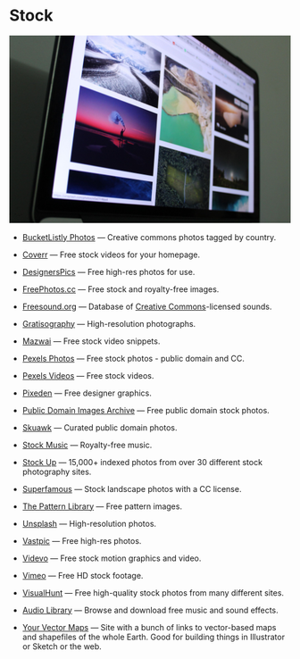 # Stock

![stock](../../images/stock.jpg)

- [BucketListly Photos](https://photos.bucketlistly.com) — Creative commons photos tagged by country.

- [Coverr](https://coverr.co) — Free stock videos for your homepage.

- [DesignersPics](http://www.designerspics.com) — Free high-res photos for use.

- [FreePhotos.cc](https://freephotos.cc) — Free stock and royalty-free images.

- [Freesound.org](https://www.freesound.org) — Database of [Creative Commons](https://creativecommons.org)-licensed sounds.

- [Gratisography](https://www.gratisography.com) — High-resolution photographs.

- [Mazwai](http://mazwai.com) — Free stock video snippets.

- [Pexels Photos](https://www.pexels.com) — Free stock photos - public domain and CC.

- [Pexels Videos](https://videos.pexels.com) — Free stock videos.

- [Pixeden](https://www.pixeden.com/free-graphics) — Free designer graphics.

- [Public Domain Images Archive](http://publicdomainarchive.com) — Free public domain stock photos.

- [Skuawk](http://skuawk.com) — Curated public domain photos.

- [Stock Music](https://www.pond5.com/royalty-free-music) — Royalty-free music.

- [Stock Up](https://www.sitebuilderreport.com/stock-up) — 15,000+ indexed photos from over 30 different stock photography sites.

- [Superfamous](https://images.superfamous.com) — Stock landscape photos with a CC license.

- [The Pattern Library](http://thepatternlibrary.com) — Free pattern images.

- [Unsplash](https://unsplash.com) — High-resolution photos.

- [Vastpic](http://vastpic.com) — Free high-res photos.

- [Videvo](https://www.videvo.net) — Free stock motion graphics and video.

- [Vimeo](https://vimeo.com/groups/freehd) — Free HD stock footage.

- [VisualHunt](https://visualhunt.com) — Free high-quality stock photos from many different sites.

- [Audio Library](https://www.youtube.com/audiolibrary/music) — Browse and download free music and sound effects.

- [Your Vector Maps](https://your-vector-maps.com) — Site with a bunch of links to vector-based maps and shapefiles of the whole Earth. Good for building things in Illustrator or Sketch or the web.
